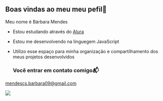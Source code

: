 ## Boas vindas ao meu meu pefil💙

Meu nome é Bárbara Mendes 

- Estou estudando através do [Alura](https://www.alura.com.br)
- Estou me desenvolvendo na linguegem JavaScript
- Utilizo esse espaço para minha organização e compartilhamento dos meus projetos desenvolvidos

  ### Você entrar em contato comigo📬

mendescs.barbara09@gmail.com





![](https://media1.tenor.com/m/j5IfqGjlcpgAAAAC/mumbai-girl.gif)

